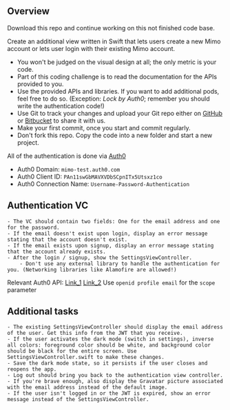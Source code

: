 ## Overview

Download this repo and continue working on this not finished code base.

Create an additional view written in Swift that lets users create a new Mimo account or lets user login with their existing Mimo account.

- You won't be judged on the visual design at all; the only metric is your code.
- Part of this coding challenge is to read the documentation for the APIs provided to you.
- Use the provided APIs and libraries. If you want to add additional pods, feel free to do so. (Exception: *Lock by Auth0*; remember you should write the authentication code!)
- Use Git to track your changes and upload your Git repo either on [GitHub](https://github.com) or [Bitbucket](https://bitbucket.com) to share it with us.
- Make your first commit, once you start and commit regularly.
- Don't fork this repo. Copy the code into a new folder and start a new project.

All of the authentication is done via [Auth0](https://auth0.com/)

- Auth0 Domain: `mimo-test.auth0.com`
- Auth0 Client ID: `PAn11swGbMAVXVDbSCpnITx5Utsxz1co`
- Auth0 Connection Name: `Username-Password-Authentication`

## Authentication VC

    - The VC should contain two fields: One for the email address and one for the password.
    - If the email doesn't exist upon login, display an error message stating that the account doesn't exist.
    - If the email exists upon signup, display an error message stating that the account already exists.
    - After the login / signup, show the SettingsViewController.
		- Don't use any external library to handle the authentication for you. (Networking libraries like Alamofire are allowed!)

Relevant Auth0 API: [Link_1](https://auth0.com/docs/api/authentication#database-ad-ldap-active-)
[Link_2](https://auth0.com/docs/api/authentication#signup)
Use `openid profile email` for the `scope` parameter

## Additional tasks

    - The existing SettingsViewController should display the email address of the user. Get this info from the JWT that you receive.
    - If the user activates the dark mode (switch in settings), inverse all colors: foreground color should be white, and background color should be black for the entire screen. Use SettingsViewController.swift to make these changes.
    - Save the dark mode state, so it persists if the user closes and reopens the app.
    - Log out should bring you back to the authentication view controller.
    - If you're brave enough, also display the Gravatar picture associated with the email address instead of the default image.
    - If the user isn't logged in or the JWT is expired, show an error message instead of the SettingsViewController.
